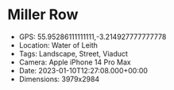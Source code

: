 # Miller Row

- GPS: 55.95286111111111,-3.214927777777778
- Location: Water of Leith
- Tags: Landscape, Street, Viaduct
- Camera: Apple iPhone 14 Pro Max
- Date: 2023-01-10T12:27:08.000+00:00
- Dimensions: 3979x2984
